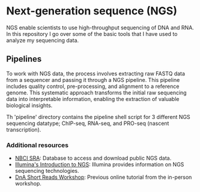 # Next-generation sequence (NGS)
NGS enable scientists to use high-throughput sequencing of DNA and RNA. In this repository I go over some of the basic tools that I have used to analyze my sequencing data. 

## Pipelines
To work with NGS data, the process involves extracting raw FASTQ data from a sequencer and passing it through a NGS pipeline. This pipeline includes quality control, pre-processing, and alignment to a reference genome. This systematic approach transforms the initial raw sequencing data into interpretable information, enabling the extraction of valuable biological insights.

Th 'pipeline' directory contains the pipeline shell script for 3 different NGS sequencing datatype; ChIP-seq, RNA-seq, and PRO-seq (nascent transcription).

### Additional resources
* [NBCI SRA](https://www.ncbi.nlm.nih.gov/sra): Database to access and download public NGS data.
* [Illumina's Introduction to NGS](https://www.illumina.com/science/technology/next-generation-sequencing.html): Illumina provides information on NGS sequencing technologies.
* [DnA Short Reads Workshop](https://biodatasci.colorado.edu/shortread/): Previous online tutorial from the in-person workshop.

